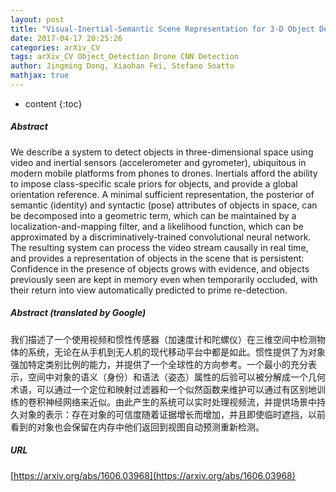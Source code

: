 ```yaml
---
layout: post
title: "Visual-Inertial-Semantic Scene Representation for 3-D Object Detection"
date: 2017-04-17 20:25:26
categories: arXiv_CV
tags: arXiv_CV Object_Detection Drone CNN Detection
author: Jingming Dong, Xiaohan Fei, Stefano Soatto
mathjax: true
---
```


* content
{:toc}

##### Abstract
We describe a system to detect objects in three-dimensional space using video and inertial sensors (accelerometer and gyrometer), ubiquitous in modern mobile platforms from phones to drones. Inertials afford the ability to impose class-specific scale priors for objects, and provide a global orientation reference. A minimal sufficient representation, the posterior of semantic (identity) and syntactic (pose) attributes of objects in space, can be decomposed into a geometric term, which can be maintained by a localization-and-mapping filter, and a likelihood function, which can be approximated by a discriminatively-trained convolutional neural network. The resulting system can process the video stream causally in real time, and provides a representation of objects in the scene that is persistent: Confidence in the presence of objects grows with evidence, and objects previously seen are kept in memory even when temporarily occluded, with their return into view automatically predicted to prime re-detection.

##### Abstract (translated by Google)
我们描述了一个使用视频和惯性传感器（加速度计和陀螺仪）在三维空间中检测物体的系统，无论在从手机到无人机的现代移动平台中都是如此。惯性提供了为对象强加特定类别比例的能力，并提供了一个全球性的方向参考。一个最小的充分表示，空间中对象的语义（身份）和语法（姿态）属性的后验可以被分解成一个几何术语，可以通过一个定位和映射过滤器和一个似然函数来维护可以通过有区别地训练的卷积神经网络来近似。由此产生的系统可以实时处理视频流，并提供场景中持久对象的表示：存在对象的可信度随着证据增长而增加，并且即使临时遮挡，以前看到的对象也会保留在内存中他们返回到视图自动预测重新检测。

##### URL
[https://arxiv.org/abs/1606.03968](https://arxiv.org/abs/1606.03968)

